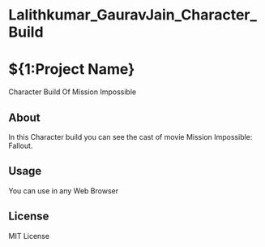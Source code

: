 # Lalithkumar_GauravJain_Character_Build

# ${1:Project Name}

Character Build Of Mission Impossible

## About

In this Character build you can see the cast of movie Mission Impossible: Fallout.  

## Usage

You can use in any Web Browser


## License

MIT License
